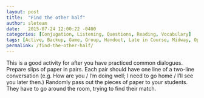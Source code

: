 ```yaml
---
layout: post
title:  "Find the other half"
author: sleteam
date:   2015-07-24 12:00:22 -0400
categories: [Conjugation, Listening, Questions, Reading, Vocabulary]
tags: [Active, Backup, Game, Group, Handout, Late in Course, Midway, Opening Activity, Partner, Quick, Review, Roleplay]
permalink: /find-the-other-half/
---
```

This is a good activity for after you have practiced common dialogues. Prepare slips of paper in pairs. Each pair should have one line of a two-line conversation (e.g. How are you / I’m doing well; I need to go home / I’ll see you later then.) Randomly pass out the pieces of paper to your students. They have to go around the room, trying to find their match.